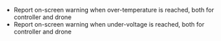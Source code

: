 - Report on-screen warning when over-temperature is reached, both for controller and drone
- Report on-screen warning when under-voltage is reached, both for controller and drone
